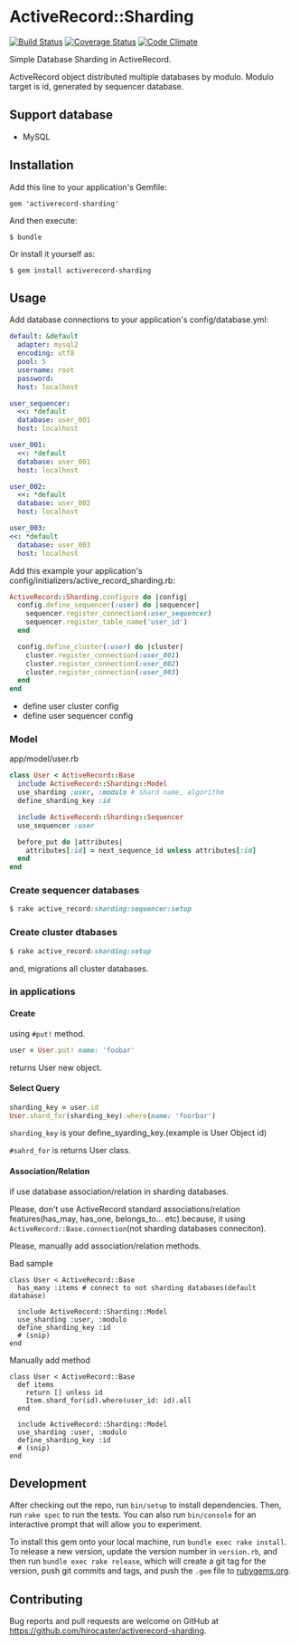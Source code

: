 # ActiveRecord::Sharding

[![Build Status](https://travis-ci.org/hirocaster/activerecord-sharding.svg)](https://travis-ci.org/hirocaster/activerecord-sharding) [![Coverage Status](https://coveralls.io/repos/hirocaster/activerecord-sharding/badge.svg?branch=coveralls&service=github)](https://coveralls.io/github/hirocaster/activerecord-sharding?branch=coveralls) [![Code Climate](https://codeclimate.com/github/hirocaster/activerecord-sharding/badges/gpa.svg)](https://codeclimate.com/github/hirocaster/activerecord-sharding)

Simple Database Sharding in ActiveRecord.

ActiveRecord object distributed multiple databases by modulo.
Modulo target is id, generated by sequencer database.

## Support database

- MySQL

## Installation

Add this line to your application's Gemfile:

    gem 'activerecord-sharding'

And then execute:

    $ bundle

Or install it yourself as:

    $ gem install activerecord-sharding

## Usage

Add database connections to your application's config/database.yml:

```yaml
default: &default
  adapter: mysql2
  encoding: utf8
  pool: 5
  username: root
  password:
  host: localhost

user_sequencer:
  <<: *default
  database: user_001
  host: localhost

user_001:
  <<: *default
  database: user_001
  host: localhost

user_002:
  <<: *default
  database: user_002
  host: localhost

user_003:
<<: *default
  database: user_003
  host: localhost
```

Add this example  your application's config/initializers/active_record_sharding.rb:

```ruby
ActiveRecord::Sharding.configure do |config|
  config.define_sequencer(:user) do |sequencer|
    sequencer.register_connection(:user_sequencer)
    sequencer.register_table_name('user_id')
  end

  config.define_cluster(:user) do |cluster|
    cluster.register_connection(:user_001)
    cluster.register_connection(:user_002)
    cluster.register_connection(:user_003)
  end
end
```

- define user cluster config
- define user sequencer config

### Model

app/model/user.rb

```ruby
class User < ActiveRecord::Base
  include ActiveRecord::Sharding::Model
  use_sharding :user, :modulo # shard name, algorithm
  define_sharding_key :id

  include ActiveRecord::Sharding::Sequencer
  use_sequencer :user

  before_put do |attributes|
    attributes[:id] = next_sequence_id unless attributes[:id]
  end
end
```


### Create sequencer databases

```ruby
$ rake active_record:sharding:sequencer:setup
```

### Create cluster dtabases

```ruby
$ rake active_record:sharding:setup
```

and, migrations all cluster databases.

### in applications

#### Create

using `#put!` method.

```ruby
user = User.put! name: 'foobar'
```

returns User new object.

#### Select Query

```ruby
sharding_key = user.id
User.shard_for(sharding_key).where(name: 'foorbar')
```

`sharding_key` is your define_syarding_key.(example is User Object id)

`#sahrd_for` is returns User class.

#### Association/Relation

if use database association/relation in sharding databases.

Please, don't use ActiveRecord standard associations/relation features(has_may, has_one, belongs_to... etc).because, it using `ActiveRecord::Base.connection`(not sharding databases conneciton).

Please, manually add association/relation methods.

Bad sample

```
class User < ActiveRecord::Base
  has_many :items # connect to not sharding databases(default database)

  include ActiveRecord::Sharding::Model
  use_sharding :user, :modulo
  define_sharding_key :id
  # (snip)
end
```

Manually add method

```
class User < ActiveRecord::Base
  def items
    return [] unless id
    Item.shard_for(id).where(user_id: id).all
  end

  include ActiveRecord::Sharding::Model
  use_sharding :user, :modulo
  define_sharding_key :id
  # (snip)
end
```

## Development

After checking out the repo, run `bin/setup` to install dependencies. Then, run `rake spec` to run the tests. You can also run `bin/console` for an interactive prompt that will allow you to experiment.

To install this gem onto your local machine, run `bundle exec rake install`. To release a new version, update the version number in `version.rb`, and then run `bundle exec rake release`, which will create a git tag for the version, push git commits and tags, and push the `.gem` file to [rubygems.org](https://rubygems.org).

## Contributing

Bug reports and pull requests are welcome on GitHub at https://github.com/hirocaster/activerecord-sharding.
